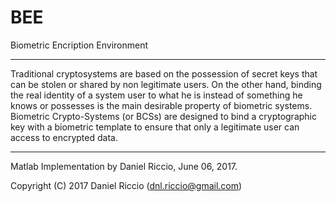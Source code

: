 # BEE
Biometric Encription Environment

--------------------------------------------------------------------------

Traditional cryptosystems are based on the possession of secret keys that can be stolen or shared by non legitimate users. On the other hand, binding the real identity of a system user to what he is instead of something he knows or possesses is the main desirable property of biometric systems. Biometric Crypto-Systems (or BCSs) are designed to bind a cryptographic key with a biometric template to ensure that only a legitimate user can access to encrypted data.

--------------------------------------------------------------------------

Matlab Implementation by Daniel Riccio, June 06, 2017. 

Copyright (C) 2017 Daniel Riccio (dnl.riccio@gmail.com)
